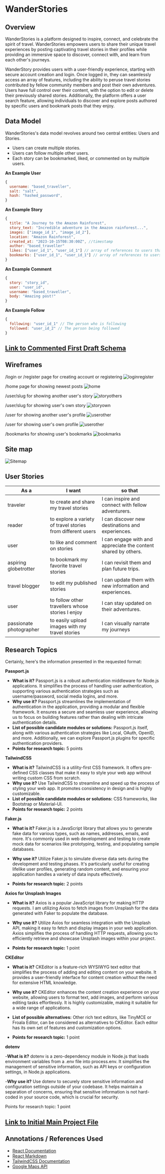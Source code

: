 # WanderStories

## Overview

WanderStories is a platform designed to inspire, connect, and celebrate the spirit of travel. WanderStories empowers users to share their unique travel experiences by posting captivating travel stories in their profiles while providing an immersive space to discover, connect with, and learn from each other's journeys.

WanderStory provides users with a user-friendly experience, starting with secure account creation and login. Once logged in, they can seamlessly access an array of features, including the ability to peruse travel stories contributed by fellow community members and post their own adventures. Users have full control over their content, with the option to edit or delete their previously shared stories. Additionally, the platform offers a user search feature, allowing individuals to discover and explore posts authored by specific users and bookmark posts that they enjoy.

## Data Model

WanderStories's data model revolves around two central entities: Users and Stories.

* Users can create multiple stories.
* Users can follow multiple other users.
* Each story can be bookmarked, liked, or commented on by multiple users. 

**An Example User**

```javascript
{
  username: "based_traveller",
  salt: "salt",
  hash: "hashed_password",
}
```

**An Example Story**

```javascript
{
  title: "A Journey to the Amazon Rainforest",
  story_text: "Incredible adventure in the Amazon rainforest...",
  images: ["image_id_1", "image_id_2"],
  location: "Amazon Rainforest",
  created_at: "2023-10-15T08:30:00Z", //timestamp
  author: "based_traveller"
  likes: ["user_id_1", "user_id_1"] // array of references to users that have liked the story
  bookmarks: ["user_id_1", "user_id_1"] // array of references to users that have bookmarked the story
}
```

**An Example Comment**

```javascript
{
  story: "story_id",
  user: "user_id",
  username: "based_traveller",
  body: "Amazing post!"
}
```

**An Example Follow**

```javascript
{
  following: "user_id_1" // The person who is following
  followed: "user_id_2" // The person being followed
}
```

## [Link to Commented First Draft Schema](db.mjs) 

## Wireframes

/login or /register page for creating account or registering
![loginregister](documentation/wireframes/register.png)

/home page for showing newest posts
![home](documentation/wireframes/home.png)

/user/slug for showing another user's story
![storyothers](documentation/wireframes/story-others.png)

/user/slug for showing user's own story
![storyown](documentation/wireframes/story-own.png)

/user for showing another user's profile
![userother](documentation/wireframes/user-other.png)

/user for showing user's own profile
![userother](documentation/wireframes/user-own.png)

/bookmarks for showing user's bookmarks
![bookmarks](documentation/wireframes/bookmarks.png)

## Site map

![Sitemap](documentation/sitemap.png)

## User Stories

| As a                    | I want                                                      | so that                                                        |
|-------------------------|-------------------------------------------------------------|----------------------------------------------------------------|
| traveler                | to create and share my travel stories                       | I can inspire and connect with fellow adventurers.             |
| reader                  | to explore a variety of travel stories from different users | I can discover new destinations and experiences.               |
| user                    | to like and comment on stories                              | I can engage with and appreciate the content shared by others. |
| aspiring globetrotter   | to bookmark my favorite travel stories                      | I can revisit them and plan future trips.                      |
| travel blogger          | to edit my published stories                                | I can update them with new information and experiences.        |
| user                    | to follow other travellers whose stories I enjoy               | I can stay updated on their adventures.                        |
| passionate photographer | to easily upload images with my travel stories                 | I can visually narrate my journeys                             |

## Research Topics

Certainly, here's the information presented in the requested format:

**Passport.js**

- __What is it?__ Passport.js is a robust authentication middleware for Node.js applications. It simplifies the process of handling user authentication, supporting various authentication strategies such as username/password, social media logins, and more.
- __Why use it?__ Passport.js streamlines the implementation of authentication in the application, providing a modular and flexible framework. It ensures a secure and seamless user experience, allowing us to focus on building features rather than dealing with intricate authentication details.
- __List of possible candidate modules or solutions:__ Passport.js itself, along with various authentication strategies like Local, OAuth, OpenID, and more. Additionally, we can explore Passport.js plugins for specific authentication providers.
- __Points for research topic:__ 5 points

**TailwindCSS**

- __What is it?__ TailwindCSS is a utility-first CSS framework. It offers pre-defined CSS classes that make it easy to style your web app without writing custom CSS from scratch.
- __Why use it?__ Use TailwindCSS to streamline and speed up the process of styling your web app. It promotes consistency in design and is highly customizable.
- __List of possible candidate modules or solutions:__ CSS frameworks, like Bootstrap or Material-UI.
- __Points for research topic:__ 2 points

**Faker.js**

- __What is it?__ Faker.js is a JavaScript library that allows you to generate fake data for various types, such as names, addresses, emails, and more. It's commonly used in web development and testing to create mock data for scenarios like prototyping, testing, and populating sample databases.

- __Why use it?__ Utilize Faker.js to simulate diverse data sets during the development and testing phases. It's particularly useful for creating lifelike user profiles, generating random content, and ensuring your application handles a variety of data inputs effectively.

- __Points for research topic:__ 2 points

**Axios for Unsplash Images**

- __What is it?__ Axios is a popular JavaScript library for making HTTP requests. I am utilizing Axios to fetch images from Unsplash for the data generated with Faker to populate the database.

- __Why use it?__ Utilize Axios for seamless integration with the Unsplash API, making it easy to fetch and display images in your web application. Axios simplifies the process of handling HTTP requests, allowing you to efficiently retrieve and showcase Unsplash images within your project.

- __Points for research topic:__ 1 point

**CKEditor**

- __What is it?__ CKEditor is a feature-rich WYSIWYG text editor that simplifies the process of adding and editing content on your website. It provides a user-friendly interface for content creation without the need for extensive HTML knowledge.

- __Why use it?__ CKEditor enhances the content creation experience on your website, allowing users to format text, add images, and perform various editing tasks effortlessly. It is highly customizable, making it suitable for a wide range of applications.

- __List of possible alternatives:__ Other rich text editors, like TinyMCE or Froala Editor, can be considered as alternatives to CKEditor. Each editor has its own set of features and customization options.

- __Points for research topic:__ 1 point

**dotenv**

-__What is it?__ dotenv is a zero-dependency module in Node.js that loads environment variables from a .env file into process.env. It simplifies the management of sensitive information, such as API keys or configuration settings, in Node.js applications.

-__Why use it?__ Use dotenv to securely store sensitive information and configuration settings outside of your codebase. It helps maintain a separation of concerns, ensuring that sensitive information is not hard-coded in your source code, which is crucial for security.

Points for research topic: 1 point


## [Link to Initial Main Project File](app.mjs) 

## Annotations / References Used

* [React Documentation](https://devdocs.io/react/)
* [React Markdown](https://www.npmjs.com/package/react-markdown)
* [TailwindCSS Documentation](https://v2.tailwindcss.com/docs)
* [Google Maps API](https://developers.google.com/maps)


